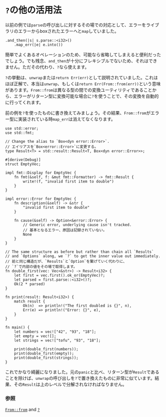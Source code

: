 <!--
# Other uses of `?`
-->
# `?`の他の活用法

<!--
Notice in the previous example that our immediate reaction to calling
`parse` is to `map` the error from a library error into a boxed
error:
-->
以前の例では`parse`の呼び出しに対するその場での対応として、エラーをライブラリのエラーからboxされたエラーへと`map`していました。

```rust,ignore
.and_then(|s| s.parse::<i32>()
    .map_err(|e| e.into())
```

<!--
Since this is a simple and common operation, it would be convenient if it
could be elided. Alas, because `and_then` is not sufficiently flexible, it
cannot. However, we can instead use `?`.
-->
簡単でよくあるオペレーションのため、可能なら省略してしまえると便利だったでしょう。でも残念、`and_then`が十分にフレキシブルでないため、それはできません。ただその代わり、`?`なら使えます。

<!--
`?` was previously explained as either `unwrap` or `return Err(err)`.
This is only mostly true. It actually means `unwrap` or
`return Err(From::from(err))`. Since `From::from` is a conversion utility
between different types, this means that if you `?` where the error is
convertible to the return type, it will convert automatically.
-->
`?`の挙動は、`unwrap`または`return Err(err)`として説明されていました。これはほぼ正解で、本当は`unwrap`、もしくは`return Err(From::from(err))`という意味があります。`From::from`は異なる型の間での変換ユーティリティであることから、エラーがリターン型に変換可能な場合に`?`を使うことで、その変換を自動的に行ってくれます。

<!--
Here, we rewrite the previous example using `?`. As a result, the
`map_err` will go away when `From::from` is implemented for our error type:
-->
前の例を`?`を使ったものに書き換えてみましょう。その結果、`From::from`がエラー型に実装されている時`map_err`は消えてなくなります。

```rust,editable
use std::error;
use std::fmt;

// Change the alias to `Box<dyn error::Error>`.
// エイリアスを`Box<error::Error>`に変更する。
type Result<T> = std::result::Result<T, Box<dyn error::Error>>;

#[derive(Debug)]
struct EmptyVec;

impl fmt::Display for EmptyVec {
    fn fmt(&self, f: &mut fmt::Formatter) -> fmt::Result {
        write!(f, "invalid first item to double")
    }
}

impl error::Error for EmptyVec {
    fn description(&self) -> &str {
        "invalid first item to double"
    }

    fn cause(&self) -> Option<&error::Error> {
        // Generic error, underlying cause isn't tracked.
        // 基本となるエラー、原因は記録されていない。
        None
    }
}

// The same structure as before but rather than chain all `Results`
// and `Options` along, we `?` to get the inner value out immediately.
// 前と同じ構造だが、`Results`と`Option`を繋げていく代わりに、
// `?`で内部の値をその場で取得します。
fn double_first(vec: Vec<&str>) -> Result<i32> {
    let first = vec.first().ok_or(EmptyVec)?;
    let parsed = first.parse::<i32>()?;
    Ok(2 * parsed)
}

fn print(result: Result<i32>) {
    match result {
        Ok(n)  => println!("The first doubled is {}", n),
        Err(e) => println!("Error: {}", e),
    }
}

fn main() {
    let numbers = vec!["42", "93", "18"];
    let empty = vec![];
    let strings = vec!["tofu", "93", "18"];

    print(double_first(numbers));
    print(double_first(empty));
    print(double_first(strings));
}
```

<!--
This is actually fairly clean now. Compared with the original `panic`, it
is very similar to replacing the `unwrap` calls with `?` except that the
return types are `Result`. As a result, they must be destructured at the
top level.
-->
これでかなり綺麗になりました。元の`panic`と比べ、リターン型が`Result`であることを除けば、`unwrap`の呼び出しを`?`で置き換えたものに非常に似ています。結果、その`Result`は上のレベルで分解されなければなりません。

<!--
### See also:
-->
### 参照

[`From::from`][from] and [`?`][q_mark]

[from]: https://doc.rust-lang.org/std/convert/trait.From.html
[q_mark]: https://doc.rust-lang.org/reference/expressions/operator-expr.html#the-question-mark-operator
